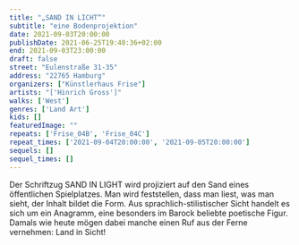```yaml
---
title: "„SAND IN LICHT“"
subtitle: "eine Bodenprojektion"
date: 2021-09-03T20:00:00
publishDate: 2021-06-25T19:40:36+02:00
end: 2021-09-03T23:00:00
draft: false
street: "Eulenstraße 31-35"
address: "22765 Hamburg"
organizers: ["Künstlerhaus Frise"]
artists: "['Hinrich Gross']"
walks: ['West']
genres: ['Land Art']
kids: []
featuredImage: ""
repeats: ['Frise_04B', 'Frise_04C']
repeat_times: ['2021-09-04T20:00:00', '2021-09-05T20:00:00']
sequels: []
sequel_times: []
---
```


Der Schriftzug SAND IN LIGHT wird projiziert auf den Sand eines öffentlichen Spielplatzes. Man wird feststellen, dass man liest, was man sieht, der Inhalt bildet die Form. Aus sprachlich-stilistischer Sicht handelt es sich um ein Anagramm, eine besonders im Barock beliebte poetische Figur. Damals wie heute mögen dabei manche einen Ruf aus der Ferne vernehmen: Land in Sicht!